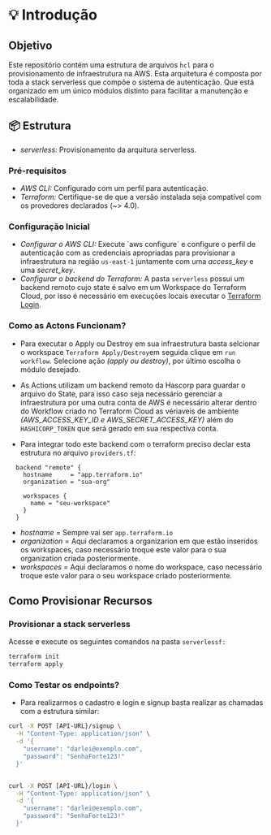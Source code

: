 # 💡 Introdução

## Objetivo ##
Este repositório contém uma estrutura de arquivos `hcl` para o provisionamento de infraestrutura na AWS. Esta arquitetura é composta por toda a stack serverless que compõe o sistema de autenticação. Que está organizado em um único módulos distinto para facilitar a manutenção e escalabilidade.

## 📦 Estrutura ##

- *serverless:* Provisionamento da arquitura serverless.

### Pré-requisitos

- *AWS CLI:* Configurado com um perfil para autenticação.
- *Terraform:* Certifique-se de que a versão instalada seja compatível com os provedores declarados (~> 4.0).

### Configuração Inicial

- *Configurar o AWS CLI:* Execute ´aws configure´ e configure o perfil de autenticação com as credenciais apropriadas para provisionar a infraestrutura na região `us-east-1` juntamente com uma *access_key* e uma *secret_key*.
- *Configurar o backend do Terraform:* A pasta `serverless` possui um backend remoto cujo state é salvo em um Workspace do Terraform Cloud, por isso é necessário em execuções locais executar o [Terraform Login](https://developer.hashicorp.com/terraform/tutorials/cloud-get-started/cloud-login#start-the-login-flow).

### Como as Actons Funcionam?
- Para executar o Apply ou Destroy em sua infraestrutura basta selcionar o workspace `Terraform Apply/Destroy`em seguida clique em `run workflow`. Selecione ação *(apply ou destroy)*, por último escolha o módulo desejado.
- As Actions utilizam um backend remoto da Hascorp para guardar o arquivo do State, para isso caso seja necessário gerenciar a infraestrutura por uma outra conta de AWS é necessário alterar dentro do Workflow criado no Terraform Cloud as vériaveis de ambiente *(AWS_ACCESS_KEY_ID e AWS_SECRET_ACCESS_KEY)* além do `HASHICORP_TOKEN` que será gerado em sua respectiva conta.

- Para integrar todo este backend com o terraform preciso declar esta estrutura no arquivo `providers.tf`:

```hcl
  backend "remote" {
    hostname     = "app.terraform.io"
    organization = "sua-org"

    workspaces {
      name = "seu-workspace"
    }
  }
```

- *hostname* = Sempre vai ser `app.terraform.io`
- *organization* = Aqui declaramos a organizarion em que estão inseridos os workspaces, caso necessário troque este valor para o sua organization criada posteriormente.
- *workspaces* = Aqui declaramos o nome do workspace, caso necessário troque este valor para o seu workspace criado posteriormente.


## Como Provisionar Recursos ##

### Provisionar a stack serverless

Acesse e execute os seguintes comandos na pasta `serverlessf:`

```bash
terraform init
terraform apply

```

### Como Testar os endpoints?

- Para realizarmos o cadastro e login e signup basta realizar as chamadas com a estrutura similar:

```bash
curl -X POST [API-URL}/signup \
  -H "Content-Type: application/json" \
  -d '{
    "username": "darlei@exemplo.com",
    "password": "SenhaForte123!"
  }'


curl -X POST [API-URL}/login \
  -H "Content-Type: application/json" \
  -d '{
    "username": "darlei@exemplo.com",
    "password": "SenhaForte123!"
  }'
```
